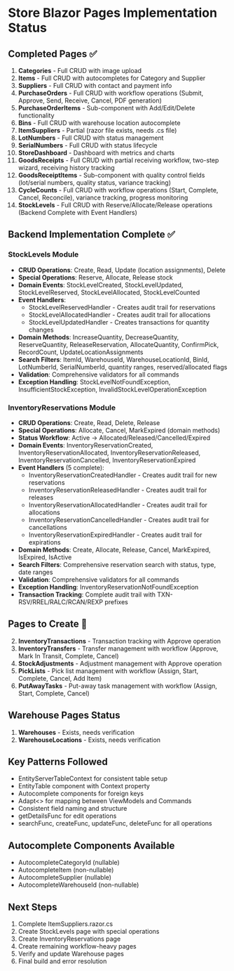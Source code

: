 # Store Blazor Pages Implementation Status

## Completed Pages ✅
1. **Categories** - Full CRUD with image upload
2. **Items** - Full CRUD with autocompletes for Category and Supplier
3. **Suppliers** - Full CRUD with contact and payment info
4. **PurchaseOrders** - Full CRUD with workflow operations (Submit, Approve, Send, Receive, Cancel, PDF generation)
5. **PurchaseOrderItems** - Sub-component with Add/Edit/Delete functionality
6. **Bins** - Full CRUD with warehouse location autocomplete
7. **ItemSuppliers** - Partial (razor file exists, needs .cs file)
8. **LotNumbers** - Full CRUD with status management
9. **SerialNumbers** - Full CRUD with status lifecycle
10. **StoreDashboard** - Dashboard with metrics and charts
11. **GoodsReceipts** - Full CRUD with partial receiving workflow, two-step wizard, receiving history tracking
12. **GoodsReceiptItems** - Sub-component with quality control fields (lot/serial numbers, quality status, variance tracking)
13. **CycleCounts** - Full CRUD with workflow operations (Start, Complete, Cancel, Reconcile), variance tracking, progress monitoring
14. **StockLevels** - Full CRUD with Reserve/Allocate/Release operations (Backend Complete with Event Handlers)

## Backend Implementation Complete ✅

### StockLevels Module
- **CRUD Operations**: Create, Read, Update (location assignments), Delete
- **Special Operations**: Reserve, Allocate, Release stock
- **Domain Events**: StockLevelCreated, StockLevelUpdated, StockLevelReserved, StockLevelAllocated, StockLevelCounted
- **Event Handlers**: 
  - StockLevelReservedHandler - Creates audit trail for reservations
  - StockLevelAllocatedHandler - Creates audit trail for allocations
  - StockLevelUpdatedHandler - Creates transactions for quantity changes
- **Domain Methods**: IncreaseQuantity, DecreaseQuantity, ReserveQuantity, ReleaseReservation, AllocateQuantity, ConfirmPick, RecordCount, UpdateLocationAssignments
- **Search Filters**: ItemId, WarehouseId, WarehouseLocationId, BinId, LotNumberId, SerialNumberId, quantity ranges, reserved/allocated flags
- **Validation**: Comprehensive validators for all commands
- **Exception Handling**: StockLevelNotFoundException, InsufficientStockException, InvalidStockLevelOperationException

### InventoryReservations Module
- **CRUD Operations**: Create, Read, Delete, Release
- **Special Operations**: Allocate, Cancel, MarkExpired (domain methods)
- **Status Workflow**: Active → Allocated/Released/Cancelled/Expired
- **Domain Events**: InventoryReservationCreated, InventoryReservationAllocated, InventoryReservationReleased, InventoryReservationCancelled, InventoryReservationExpired
- **Event Handlers** (5 complete):
  - InventoryReservationCreatedHandler - Creates audit trail for new reservations
  - InventoryReservationReleasedHandler - Creates audit trail for releases
  - InventoryReservationAllocatedHandler - Creates audit trail for allocations
  - InventoryReservationCancelledHandler - Creates audit trail for cancellations
  - InventoryReservationExpiredHandler - Creates audit trail for expirations
- **Domain Methods**: Create, Allocate, Release, Cancel, MarkExpired, IsExpired, IsActive
- **Search Filters**: Comprehensive reservation search with status, type, date ranges
- **Validation**: Comprehensive validators for all commands
- **Exception Handling**: InventoryReservationNotFoundException
- **Transaction Tracking**: Complete audit trail with TXN-RSV/RREL/RALC/RCAN/REXP prefixes

## Pages to Create 📝
2. **InventoryTransactions** - Transaction tracking with Approve operation
3. **InventoryTransfers** - Transfer management with workflow (Approve, Mark In Transit, Complete, Cancel)
4. **StockAdjustments** - Adjustment management with Approve operation
5. **PickLists** - Pick list management with workflow (Assign, Start, Complete, Cancel, Add Item)
6. **PutAwayTasks** - Put-away task management with workflow (Assign, Start, Complete, Cancel)

## Warehouse Pages Status
1. **Warehouses** - Exists, needs verification
2. **WarehouseLocations** - Exists, needs verification

## Key Patterns Followed
- EntityServerTableContext for consistent table setup
- EntityTable component with Context property
- Autocomplete components for foreign keys
- Adapt<> for mapping between ViewModels and Commands
- Consistent field naming and structure
- getDetailsFunc for edit operations
- searchFunc, createFunc, updateFunc, deleteFunc for all operations

## Autocomplete Components Available
- AutocompleteCategoryId (nullable)
- AutocompleteItem (non-nullable)
- AutocompleteSupplier (nullable)
- AutocompleteWarehouseId (non-nullable)

## Next Steps
1. Complete ItemSuppliers.razor.cs
2. Create StockLevels page with special operations
3. Create InventoryReservations page
4. Create remaining workflow-heavy pages
5. Verify and update Warehouse pages
6. Final build and error resolution
